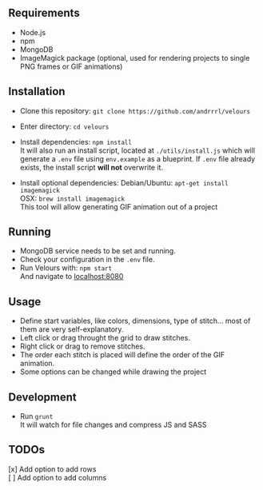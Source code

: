 ## Requirements ##
- Node.js
- npm
- MongoDB
- ImageMagick package (optional, used for rendering projects to single PNG frames or GIF animations)

## Installation ##
- Clone this repository:
`git clone https://github.com/andrrrl/velours`

- Enter directory:
`cd velours`

- Install dependencies:
`npm install`  
It will also run an install script, located at `./utils/install.js` which will generate a `.env` file using `env.example` as a blueprint. If `.env` file already exists, the install script **will not** overwrite it.

- Install optional dependencies:
Debian/Ubuntu: `apt-get install imagemagick`  
OSX: `brew install imagemagick`  
This tool will allow generating GIF animation out of a project

## Running ##
- MongoDB service needs to be set and running.
- Check your configuration in the `.env` file.
- Run Velours with:
`npm start`   
And navigate to [localhost:8080](http://localhost:8080)

## Usage ##
- Define start variables, like colors, dimensions, type of stitch... most of them are very self-explanatory.
- Left click or drag throught the grid to draw stitches.
- Right click or drag to remove stitches.
- The order each stitch is placed will define the order of the GIF animation.
- Some options can be changed while drawing the project

## Development ##
- Run `grunt`  
It will watch for file changes and compress JS and SASS

## TODOs ##
[x] Add option to add rows  
[ ] Add option to add columns